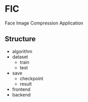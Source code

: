 # FIC

Face Image Compression Application

## Structure

- algorithm
- dataset
  - train
  - test
- save
  - checkpoint
  - result
- frontend
- backend
